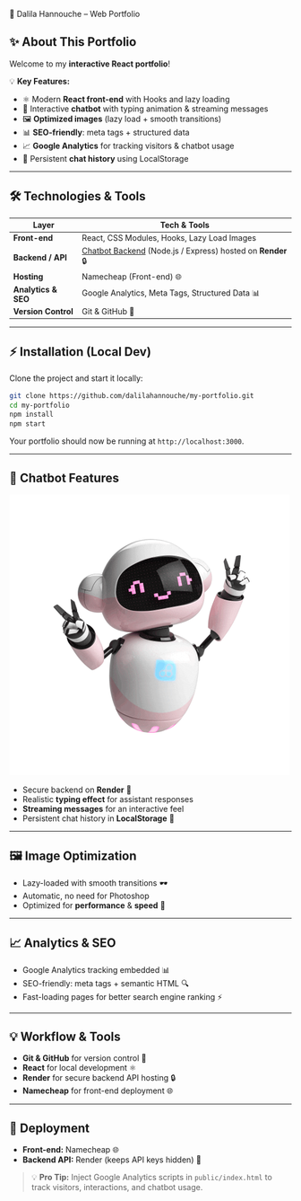 🌟 Dalila Hannouche – Web Portfolio

## ✨ About This Portfolio

Welcome to my **interactive React portfolio**!

💡 **Key Features:**

- ⚛️ Modern **React front-end** with Hooks and lazy loading
- 💬 Interactive **chatbot** with typing animation & streaming messages
- 🖼️ **Optimized images** (lazy load + smooth transitions)
- 📊 **SEO-friendly**: meta tags + structured data
- 📈 **Google Analytics** for tracking visitors & chatbot usage
- 💾 Persistent **chat history** using LocalStorage

---

## 🛠️ Technologies & Tools

| Layer               | Tech & Tools                                                                                                          |
| ------------------- | --------------------------------------------------------------------------------------------------------------------- |
| **Front-end**       | React, CSS Modules, Hooks, Lazy Load Images                                                                           |
| **Backend / API**   | [Chatbot Backend](https://github.com/dalilahannouche/mon-chatbot-backend) (Node.js / Express) hosted on **Render** 🔒 |
| **Hosting**         | Namecheap (Front-end) 🌐                                                                                              |
| **Analytics & SEO** | Google Analytics, Meta Tags, Structured Data 📊                                                                       |
| **Version Control** | Git & GitHub 🐙                                                                                                       |

---

## ⚡ Installation (Local Dev)

Clone the project and start it locally:

```bash
git clone https://github.com/dalilahannouche/my-portfolio.git
cd my-portfolio
npm install
npm start
```

Your portfolio should now be running at `http://localhost:3000`.

---

## 💬 Chatbot Features

![Chatbot GIF](src/assets/chatbot-icon.gif)

- Secure backend on **Render** 🔐
- Realistic **typing effect** for assistant responses
- **Streaming messages** for an interactive feel
- Persistent chat history in **LocalStorage** 💾

---

## 🖼️ Image Optimization

- Lazy-loaded with smooth transitions 🕶️
- Automatic, no need for Photoshop
- Optimized for **performance** & **speed** 🚀

---

## 📈 Analytics & SEO

- Google Analytics tracking embedded 📊
- SEO-friendly: meta tags + semantic HTML 🔍
- Fast-loading pages for better search engine ranking ⚡

---

## 💡 Workflow & Tools

- **Git & GitHub** for version control 🐙
- **React** for local development ⚛️
- **Render** for secure backend API hosting 🔒
- **Namecheap** for front-end deployment 🌐

---

## 🚀 Deployment

- **Front-end:** Namecheap 🌐
- **Backend API:** Render (keeps API keys hidden) 🔐

> 💡 **Pro Tip:** Inject Google Analytics scripts in `public/index.html` to track visitors, interactions, and chatbot usage.
